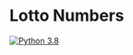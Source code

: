 # Lotto Numbers

[![Python 3.8](https://img.shields.io/badge/python-3.8-green.svg)](https://www.python.org/downloads/release/python-387/)